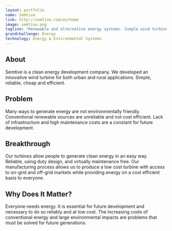 ```yaml
---
layout: portfolio
name: Semtive
link: http://semtive.com/en/home
image: semtive.png
tagline: "Renewable and alternative energy systems. Simple wind turbines."
grandchallenge: Energy
technology: Energy & Environmental Systems
---
```

## About

Semtive is a clean energy development company. We developed an innovative wind turbine for both urban and rural applications. Simple, reliable, cheap and efficient. 

## Problem

Many ways to generate energy are not environmentally friendly. Conventional renewable sources are unreliable and not cost efficient. Lack of infrastructure and high maintenance costs are a constant for future development.

## Breakthrough

Our turbines allow people to generate clean energy in an easy way. Reliable, using duty design, and virtually maintenance free. Our manufacturing process allows us to produce a low cost turbine with access to on-grid and off-grid markets while providing energy on a cost efficient basis to everyone.

## Why Does It Matter?

Everyone needs energy. It is essential for future development and necessary to do so reliably and at low cost. The increasing costs of conventional energy and large environmental impacts are problems that must be solved for future generations.